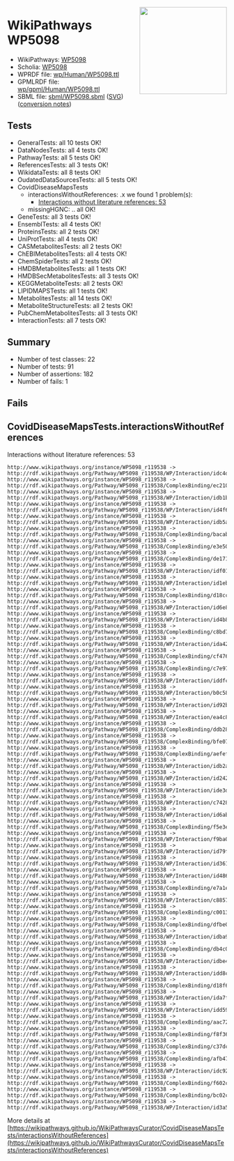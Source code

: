 <img style="float: right; width: 200px"
  src="https://www.wikipathways.org/img_auth.php/thumb/2/28/Page1-601px-COVID19-Disease-Map-project-icon.pdf.jpg/150px-Page1-601px-COVID19-Disease-Map-project-icon.pdf.jpg" />
# WikiPathways WP5098

* WikiPathways: [WP5098](https://identifiers.org/wikipathways:WP5098)
* Scholia: [WP5098](https://scholia.toolforge.org/wikipathways/WP5098)
* WPRDF file: [wp/Human/WP5098.ttl](../wp/Human/WP5098.ttl)
* GPMLRDF file: [wp/gpml/Human/WP5098.ttl](../wp/gpml/Human/WP5098.ttl)
* SBML file: [sbml/WP5098.sbml](../sbml/WP5098.sbml) ([SVG](../sbml/WP5098.svg)) ([conversion notes](../sbml/WP5098.txt))

## Tests
* GeneralTests: all 10 tests OK!
* DataNodesTests: all 4 tests OK!
* PathwayTests: all 5 tests OK!
* ReferencesTests: all 3 tests OK!
* WikidataTests: all 8 tests OK!
* OudatedDataSourcesTests: all 5 tests OK!
* CovidDiseaseMapsTests
    * interactionsWithoutReferences: .x we found 1 problem(s):
        * [Interactions without literature references: 53](#9701cd60)
    * missingHGNC: .. all OK!
* GeneTests: all 3 tests OK!
* EnsemblTests: all 4 tests OK!
* ProteinsTests: all 2 tests OK!
* UniProtTests: all 4 tests OK!
* CASMetabolitesTests: all 2 tests OK!
* ChEBIMetabolitesTests: all 4 tests OK!
* ChemSpiderTests: all 2 tests OK!
* HMDBMetabolitesTests: all 1 tests OK!
* HMDBSecMetabolitesTests: all 3 tests OK!
* KEGGMetaboliteTests: all 2 tests OK!
* LIPIDMAPSTests: all 1 tests OK!
* MetabolitesTests: all 14 tests OK!
* MetaboliteStructureTests: all 2 tests OK!
* PubChemMetabolitesTests: all 3 tests OK!
* InteractionTests: all 7 tests OK!


## Summary

* Number of test classes: 22
* Number of tests: 91
* Number of assertions: 182
* Number of fails: 1

## Fails

<a name="9701cd60" />

## CovidDiseaseMapsTests.interactionsWithoutReferences

Interactions without literature references: 53
```
http://www.wikipathways.org/instance/WP5098_r119538 -> http://rdf.wikipathways.org/Pathway/WP5098_r119538/WP/Interaction/idc4d106af
http://www.wikipathways.org/instance/WP5098_r119538 -> http://rdf.wikipathways.org/Pathway/WP5098_r119538/ComplexBinding/ec210
http://www.wikipathways.org/instance/WP5098_r119538 -> http://rdf.wikipathways.org/Pathway/WP5098_r119538/WP/Interaction/idb1b54847
http://www.wikipathways.org/instance/WP5098_r119538 -> http://rdf.wikipathways.org/Pathway/WP5098_r119538/WP/Interaction/id4f650a03
http://www.wikipathways.org/instance/WP5098_r119538 -> http://rdf.wikipathways.org/Pathway/WP5098_r119538/WP/Interaction/idb5a40401
http://www.wikipathways.org/instance/WP5098_r119538 -> http://rdf.wikipathways.org/Pathway/WP5098_r119538/ComplexBinding/bacab
http://www.wikipathways.org/instance/WP5098_r119538 -> http://rdf.wikipathways.org/Pathway/WP5098_r119538/ComplexBinding/e3e50
http://www.wikipathways.org/instance/WP5098_r119538 -> http://rdf.wikipathways.org/Pathway/WP5098_r119538/ComplexBinding/de171
http://www.wikipathways.org/instance/WP5098_r119538 -> http://rdf.wikipathways.org/Pathway/WP5098_r119538/WP/Interaction/idf018b9aa
http://www.wikipathways.org/instance/WP5098_r119538 -> http://rdf.wikipathways.org/Pathway/WP5098_r119538/WP/Interaction/id1ebf349f
http://www.wikipathways.org/instance/WP5098_r119538 -> http://rdf.wikipathways.org/Pathway/WP5098_r119538/ComplexBinding/d18cc
http://www.wikipathways.org/instance/WP5098_r119538 -> http://rdf.wikipathways.org/Pathway/WP5098_r119538/WP/Interaction/id6e8b4cd
http://www.wikipathways.org/instance/WP5098_r119538 -> http://rdf.wikipathways.org/Pathway/WP5098_r119538/WP/Interaction/id4b84b43
http://www.wikipathways.org/instance/WP5098_r119538 -> http://rdf.wikipathways.org/Pathway/WP5098_r119538/ComplexBinding/c8bd7
http://www.wikipathways.org/instance/WP5098_r119538 -> http://rdf.wikipathways.org/Pathway/WP5098_r119538/WP/Interaction/ida42d85bc
http://www.wikipathways.org/instance/WP5098_r119538 -> http://rdf.wikipathways.org/Pathway/WP5098_r119538/ComplexBinding/cf476
http://www.wikipathways.org/instance/WP5098_r119538 -> http://rdf.wikipathways.org/Pathway/WP5098_r119538/ComplexBinding/c7e97
http://www.wikipathways.org/instance/WP5098_r119538 -> http://rdf.wikipathways.org/Pathway/WP5098_r119538/WP/Interaction/iddfca0d3d
http://www.wikipathways.org/instance/WP5098_r119538 -> http://rdf.wikipathways.org/Pathway/WP5098_r119538/WP/Interaction/b0c58
http://www.wikipathways.org/instance/WP5098_r119538 -> http://rdf.wikipathways.org/Pathway/WP5098_r119538/WP/Interaction/id92b5491d
http://www.wikipathways.org/instance/WP5098_r119538 -> http://rdf.wikipathways.org/Pathway/WP5098_r119538/WP/Interaction/ea4c8
http://www.wikipathways.org/instance/WP5098_r119538 -> http://rdf.wikipathways.org/Pathway/WP5098_r119538/ComplexBinding/ddb28
http://www.wikipathways.org/instance/WP5098_r119538 -> http://rdf.wikipathways.org/Pathway/WP5098_r119538/ComplexBinding/bfe07
http://www.wikipathways.org/instance/WP5098_r119538 -> http://rdf.wikipathways.org/Pathway/WP5098_r119538/ComplexBinding/aefef
http://www.wikipathways.org/instance/WP5098_r119538 -> http://rdf.wikipathways.org/Pathway/WP5098_r119538/WP/Interaction/idb2afa47
http://www.wikipathways.org/instance/WP5098_r119538 -> http://rdf.wikipathways.org/Pathway/WP5098_r119538/WP/Interaction/id2427873f
http://www.wikipathways.org/instance/WP5098_r119538 -> http://rdf.wikipathways.org/Pathway/WP5098_r119538/WP/Interaction/ide3db8c55
http://www.wikipathways.org/instance/WP5098_r119538 -> http://rdf.wikipathways.org/Pathway/WP5098_r119538/WP/Interaction/c7428
http://www.wikipathways.org/instance/WP5098_r119538 -> http://rdf.wikipathways.org/Pathway/WP5098_r119538/WP/Interaction/id6abffb2c
http://www.wikipathways.org/instance/WP5098_r119538 -> http://rdf.wikipathways.org/Pathway/WP5098_r119538/ComplexBinding/f5e3e
http://www.wikipathways.org/instance/WP5098_r119538 -> http://rdf.wikipathways.org/Pathway/WP5098_r119538/WP/Interaction/f9ba0
http://www.wikipathways.org/instance/WP5098_r119538 -> http://rdf.wikipathways.org/Pathway/WP5098_r119538/WP/Interaction/id79f6165
http://www.wikipathways.org/instance/WP5098_r119538 -> http://rdf.wikipathways.org/Pathway/WP5098_r119538/WP/Interaction/id361cfed2
http://www.wikipathways.org/instance/WP5098_r119538 -> http://rdf.wikipathways.org/Pathway/WP5098_r119538/WP/Interaction/id4864639c
http://www.wikipathways.org/instance/WP5098_r119538 -> http://rdf.wikipathways.org/Pathway/WP5098_r119538/ComplexBinding/e7a1e
http://www.wikipathways.org/instance/WP5098_r119538 -> http://rdf.wikipathways.org/Pathway/WP5098_r119538/WP/Interaction/c8857
http://www.wikipathways.org/instance/WP5098_r119538 -> http://rdf.wikipathways.org/Pathway/WP5098_r119538/ComplexBinding/c0013
http://www.wikipathways.org/instance/WP5098_r119538 -> http://rdf.wikipathways.org/Pathway/WP5098_r119538/ComplexBinding/dfbe0
http://www.wikipathways.org/instance/WP5098_r119538 -> http://rdf.wikipathways.org/Pathway/WP5098_r119538/WP/Interaction/idba91971b
http://www.wikipathways.org/instance/WP5098_r119538 -> http://rdf.wikipathways.org/Pathway/WP5098_r119538/ComplexBinding/db4c0
http://www.wikipathways.org/instance/WP5098_r119538 -> http://rdf.wikipathways.org/Pathway/WP5098_r119538/WP/Interaction/idbe467704
http://www.wikipathways.org/instance/WP5098_r119538 -> http://rdf.wikipathways.org/Pathway/WP5098_r119538/WP/Interaction/idd8c4d3f
http://www.wikipathways.org/instance/WP5098_r119538 -> http://rdf.wikipathways.org/Pathway/WP5098_r119538/ComplexBinding/d18f6
http://www.wikipathways.org/instance/WP5098_r119538 -> http://rdf.wikipathways.org/Pathway/WP5098_r119538/WP/Interaction/ida7f3f815
http://www.wikipathways.org/instance/WP5098_r119538 -> http://rdf.wikipathways.org/Pathway/WP5098_r119538/WP/Interaction/idd590bb87
http://www.wikipathways.org/instance/WP5098_r119538 -> http://rdf.wikipathways.org/Pathway/WP5098_r119538/ComplexBinding/aac72
http://www.wikipathways.org/instance/WP5098_r119538 -> http://rdf.wikipathways.org/Pathway/WP5098_r119538/ComplexBinding/f8f36
http://www.wikipathways.org/instance/WP5098_r119538 -> http://rdf.wikipathways.org/Pathway/WP5098_r119538/ComplexBinding/c37dc
http://www.wikipathways.org/instance/WP5098_r119538 -> http://rdf.wikipathways.org/Pathway/WP5098_r119538/ComplexBinding/afb47
http://www.wikipathways.org/instance/WP5098_r119538 -> http://rdf.wikipathways.org/Pathway/WP5098_r119538/WP/Interaction/idc921837b
http://www.wikipathways.org/instance/WP5098_r119538 -> http://rdf.wikipathways.org/Pathway/WP5098_r119538/ComplexBinding/f602c
http://www.wikipathways.org/instance/WP5098_r119538 -> http://rdf.wikipathways.org/Pathway/WP5098_r119538/ComplexBinding/bc02c
http://www.wikipathways.org/instance/WP5098_r119538 -> http://rdf.wikipathways.org/Pathway/WP5098_r119538/WP/Interaction/id3a58afa7
```

More details at [https://wikipathways.github.io/WikiPathwaysCurator/CovidDiseaseMapsTests/interactionsWithoutReferences](https://wikipathways.github.io/WikiPathwaysCurator/CovidDiseaseMapsTests/interactionsWithoutReferences)

